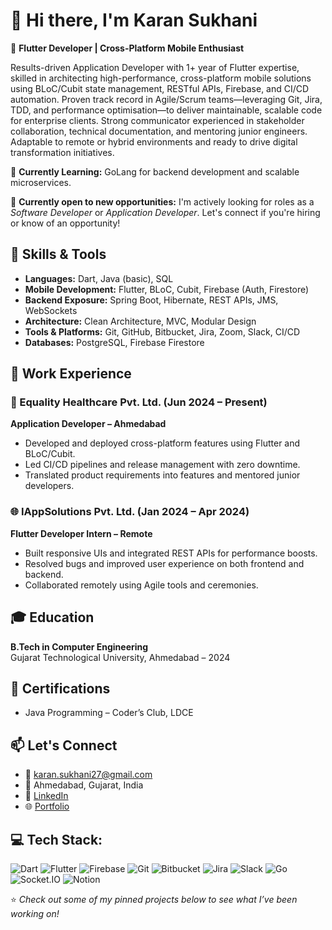 # 👋 Hi there, I'm Karan Sukhani

🚀 **Flutter Developer | Cross-Platform Mobile Enthusiast**

Results-driven Application Developer with 1+ year of Flutter expertise, skilled in architecting high-performance, cross-platform mobile solutions using BLoC/Cubit state management, RESTful APIs, Firebase, and CI/CD automation. Proven track record in Agile/Scrum teams—leveraging Git, Jira, TDD, and performance optimisation—to deliver maintainable, scalable code for enterprise clients. Strong communicator experienced in stakeholder collaboration, technical documentation, and mentoring junior engineers. Adaptable to remote or hybrid environments and ready to drive digital transformation initiatives.

🌱 **Currently Learning:** GoLang for backend development and scalable microservices.

🎯 **Currently open to new opportunities:** I'm actively looking for roles as a *Software Developer* or *Application Developer*. Let's connect if you're hiring or know of an opportunity!

## 🧠 Skills & Tools

- **Languages:** Dart, Java (basic), SQL
- **Mobile Development:** Flutter, BLoC, Cubit, Firebase (Auth, Firestore)
- **Backend Exposure:** Spring Boot, Hibernate, REST APIs, JMS, WebSockets
- **Architecture:** Clean Architecture, MVC, Modular Design
- **Tools & Platforms:** Git, GitHub, Bitbucket, Jira, Zoom, Slack, CI/CD
- **Databases:** PostgreSQL, Firebase Firestore

## 💼 Work Experience

### 🏥 Equality Healthcare Pvt. Ltd. (Jun 2024 – Present)  
**Application Developer – Ahmedabad**  
- Developed and deployed cross-platform features using Flutter and BLoC/Cubit.
- Led CI/CD pipelines and release management with zero downtime.
- Translated product requirements into features and mentored junior developers.

### 🌐 IAppSolutions Pvt. Ltd. (Jan 2024 – Apr 2024)  
**Flutter Developer Intern – Remote**  
- Built responsive UIs and integrated REST APIs for performance boosts.
- Resolved bugs and improved user experience on both frontend and backend.
- Collaborated remotely using Agile tools and ceremonies.

## 🎓 Education

**B.Tech in Computer Engineering**  
Gujarat Technological University, Ahmedabad – 2024

## 📜 Certifications

- Java Programming – Coder’s Club, LDCE

## 📫 Let's Connect

- 📧 karan.sukhani27@gmail.com  
- 📍 Ahmedabad, Gujarat, India  
- 💼 [LinkedIn](https://www.linkedin.com/in/karan-sukhani)  
- 🌐 [Portfolio](https://karansukhaniportfolio.vercel.app)

## 💻 Tech Stack:
![Dart](https://img.shields.io/badge/Dart-0175C2?style=for-the-badge&logo=dart&logoColor=white)
![Flutter](https://img.shields.io/badge/Flutter-02569B?style=for-the-badge&logo=flutter&logoColor=white)
![Firebase](https://img.shields.io/badge/Firebase-FFCA28?style=for-the-badge&logo=firebase&logoColor=black)
![Git](https://img.shields.io/badge/Git-F05032?style=for-the-badge&logo=git&logoColor=white)
![Bitbucket](https://img.shields.io/badge/Bitbucket-0052CC?style=for-the-badge&logo=bitbucket&logoColor=white)
![Jira](https://img.shields.io/badge/Jira-0052CC?style=for-the-badge&logo=jira&logoColor=white)
![Slack](https://img.shields.io/badge/Slack-4A154B?style=for-the-badge&logo=slack&logoColor=white)
![Go](https://img.shields.io/badge/Go-00ADD8?style=for-the-badge&logo=go&logoColor=white)
![Socket.IO](https://img.shields.io/badge/Socket.IO-010101?style=for-the-badge&logo=socketdotio&logoColor=white)
![Notion](https://img.shields.io/badge/Notion-000000?style=for-the-badge&logo=notion&logoColor=white)


⭐ *Check out some of my pinned projects below to see what I’ve been working on!*
